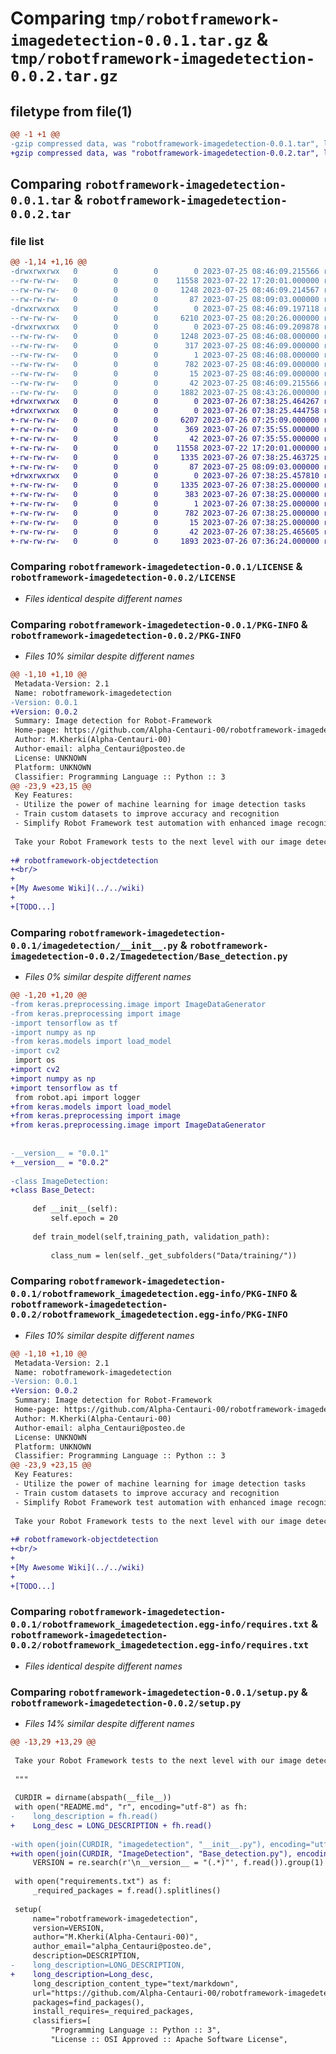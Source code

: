 # Comparing `tmp/robotframework-imagedetection-0.0.1.tar.gz` & `tmp/robotframework-imagedetection-0.0.2.tar.gz`

## filetype from file(1)

```diff
@@ -1 +1 @@
-gzip compressed data, was "robotframework-imagedetection-0.0.1.tar", last modified: Tue Jul 25 08:46:09 2023, max compression
+gzip compressed data, was "robotframework-imagedetection-0.0.2.tar", last modified: Wed Jul 26 07:38:25 2023, max compression
```

## Comparing `robotframework-imagedetection-0.0.1.tar` & `robotframework-imagedetection-0.0.2.tar`

### file list

```diff
@@ -1,14 +1,16 @@
-drwxrwxrwx   0        0        0        0 2023-07-25 08:46:09.215566 robotframework-imagedetection-0.0.1/
--rw-rw-rw-   0        0        0    11558 2023-07-22 17:20:01.000000 robotframework-imagedetection-0.0.1/LICENSE
--rw-rw-rw-   0        0        0     1248 2023-07-25 08:46:09.214567 robotframework-imagedetection-0.0.1/PKG-INFO
--rw-rw-rw-   0        0        0       87 2023-07-25 08:09:03.000000 robotframework-imagedetection-0.0.1/README.md
-drwxrwxrwx   0        0        0        0 2023-07-25 08:46:09.197118 robotframework-imagedetection-0.0.1/imagedetection/
--rw-rw-rw-   0        0        0     6210 2023-07-25 08:20:26.000000 robotframework-imagedetection-0.0.1/imagedetection/__init__.py
-drwxrwxrwx   0        0        0        0 2023-07-25 08:46:09.209878 robotframework-imagedetection-0.0.1/robotframework_imagedetection.egg-info/
--rw-rw-rw-   0        0        0     1248 2023-07-25 08:46:08.000000 robotframework-imagedetection-0.0.1/robotframework_imagedetection.egg-info/PKG-INFO
--rw-rw-rw-   0        0        0      317 2023-07-25 08:46:09.000000 robotframework-imagedetection-0.0.1/robotframework_imagedetection.egg-info/SOURCES.txt
--rw-rw-rw-   0        0        0        1 2023-07-25 08:46:08.000000 robotframework-imagedetection-0.0.1/robotframework_imagedetection.egg-info/dependency_links.txt
--rw-rw-rw-   0        0        0      782 2023-07-25 08:46:09.000000 robotframework-imagedetection-0.0.1/robotframework_imagedetection.egg-info/requires.txt
--rw-rw-rw-   0        0        0       15 2023-07-25 08:46:09.000000 robotframework-imagedetection-0.0.1/robotframework_imagedetection.egg-info/top_level.txt
--rw-rw-rw-   0        0        0       42 2023-07-25 08:46:09.215566 robotframework-imagedetection-0.0.1/setup.cfg
--rw-rw-rw-   0        0        0     1882 2023-07-25 08:43:26.000000 robotframework-imagedetection-0.0.1/setup.py
+drwxrwxrwx   0        0        0        0 2023-07-26 07:38:25.464267 robotframework-imagedetection-0.0.2/
+drwxrwxrwx   0        0        0        0 2023-07-26 07:38:25.444758 robotframework-imagedetection-0.0.2/Imagedetection/
+-rw-rw-rw-   0        0        0     6207 2023-07-26 07:25:09.000000 robotframework-imagedetection-0.0.2/Imagedetection/Base_detection.py
+-rw-rw-rw-   0        0        0      369 2023-07-26 07:35:55.000000 robotframework-imagedetection-0.0.2/Imagedetection/ImageDetection.py
+-rw-rw-rw-   0        0        0       42 2023-07-26 07:35:55.000000 robotframework-imagedetection-0.0.2/Imagedetection/__init__.py
+-rw-rw-rw-   0        0        0    11558 2023-07-22 17:20:01.000000 robotframework-imagedetection-0.0.2/LICENSE
+-rw-rw-rw-   0        0        0     1335 2023-07-26 07:38:25.463725 robotframework-imagedetection-0.0.2/PKG-INFO
+-rw-rw-rw-   0        0        0       87 2023-07-25 08:09:03.000000 robotframework-imagedetection-0.0.2/README.md
+drwxrwxrwx   0        0        0        0 2023-07-26 07:38:25.457810 robotframework-imagedetection-0.0.2/robotframework_imagedetection.egg-info/
+-rw-rw-rw-   0        0        0     1335 2023-07-26 07:38:25.000000 robotframework-imagedetection-0.0.2/robotframework_imagedetection.egg-info/PKG-INFO
+-rw-rw-rw-   0        0        0      383 2023-07-26 07:38:25.000000 robotframework-imagedetection-0.0.2/robotframework_imagedetection.egg-info/SOURCES.txt
+-rw-rw-rw-   0        0        0        1 2023-07-26 07:38:25.000000 robotframework-imagedetection-0.0.2/robotframework_imagedetection.egg-info/dependency_links.txt
+-rw-rw-rw-   0        0        0      782 2023-07-26 07:38:25.000000 robotframework-imagedetection-0.0.2/robotframework_imagedetection.egg-info/requires.txt
+-rw-rw-rw-   0        0        0       15 2023-07-26 07:38:25.000000 robotframework-imagedetection-0.0.2/robotframework_imagedetection.egg-info/top_level.txt
+-rw-rw-rw-   0        0        0       42 2023-07-26 07:38:25.465605 robotframework-imagedetection-0.0.2/setup.cfg
+-rw-rw-rw-   0        0        0     1893 2023-07-26 07:36:24.000000 robotframework-imagedetection-0.0.2/setup.py
```

### Comparing `robotframework-imagedetection-0.0.1/LICENSE` & `robotframework-imagedetection-0.0.2/LICENSE`

 * *Files identical despite different names*

### Comparing `robotframework-imagedetection-0.0.1/PKG-INFO` & `robotframework-imagedetection-0.0.2/PKG-INFO`

 * *Files 10% similar despite different names*

```diff
@@ -1,10 +1,10 @@
 Metadata-Version: 2.1
 Name: robotframework-imagedetection
-Version: 0.0.1
+Version: 0.0.2
 Summary: Image detection for Robot-Framework
 Home-page: https://github.com/Alpha-Centauri-00/robotframework-imagedetection
 Author: M.Kherki(Alpha-Centauri-00)
 Author-email: alpha_Centauri@posteo.de
 License: UNKNOWN
 Platform: UNKNOWN
 Classifier: Programming Language :: Python :: 3
@@ -23,9 +23,15 @@
 Key Features:
 - Utilize the power of machine learning for image detection tasks
 - Train custom datasets to improve accuracy and recognition
 - Simplify Robot Framework test automation with enhanced image recognition
 
 Take your Robot Framework tests to the next level with our image detection package.
 
+# robotframework-objectdetection
+<br/>
+
+[My Awesome Wiki](../../wiki)
+
+[TODO...]
```

### Comparing `robotframework-imagedetection-0.0.1/imagedetection/__init__.py` & `robotframework-imagedetection-0.0.2/Imagedetection/Base_detection.py`

 * *Files 0% similar despite different names*

```diff
@@ -1,20 +1,20 @@
-from keras.preprocessing.image import ImageDataGenerator
-from keras.preprocessing import image
-import tensorflow as tf
-import numpy as np
-from keras.models import load_model
-import cv2
 import os
+import cv2
+import numpy as np
+import tensorflow as tf
 from robot.api import logger
+from keras.models import load_model
+from keras.preprocessing import image
+from keras.preprocessing.image import ImageDataGenerator
 
 
-__version__ = "0.0.1"
+__version__ = "0.0.2"
 
-class ImageDetection:
+class Base_Detect:
 
     def __init__(self):
         self.epoch = 20
 
     def train_model(self,training_path, validation_path):
         
         class_num = len(self._get_subfolders("Data/training/"))
```

### Comparing `robotframework-imagedetection-0.0.1/robotframework_imagedetection.egg-info/PKG-INFO` & `robotframework-imagedetection-0.0.2/robotframework_imagedetection.egg-info/PKG-INFO`

 * *Files 10% similar despite different names*

```diff
@@ -1,10 +1,10 @@
 Metadata-Version: 2.1
 Name: robotframework-imagedetection
-Version: 0.0.1
+Version: 0.0.2
 Summary: Image detection for Robot-Framework
 Home-page: https://github.com/Alpha-Centauri-00/robotframework-imagedetection
 Author: M.Kherki(Alpha-Centauri-00)
 Author-email: alpha_Centauri@posteo.de
 License: UNKNOWN
 Platform: UNKNOWN
 Classifier: Programming Language :: Python :: 3
@@ -23,9 +23,15 @@
 Key Features:
 - Utilize the power of machine learning for image detection tasks
 - Train custom datasets to improve accuracy and recognition
 - Simplify Robot Framework test automation with enhanced image recognition
 
 Take your Robot Framework tests to the next level with our image detection package.
 
+# robotframework-objectdetection
+<br/>
+
+[My Awesome Wiki](../../wiki)
+
+[TODO...]
```

### Comparing `robotframework-imagedetection-0.0.1/robotframework_imagedetection.egg-info/requires.txt` & `robotframework-imagedetection-0.0.2/robotframework_imagedetection.egg-info/requires.txt`

 * *Files identical despite different names*

### Comparing `robotframework-imagedetection-0.0.1/setup.py` & `robotframework-imagedetection-0.0.2/setup.py`

 * *Files 14% similar despite different names*

```diff
@@ -13,29 +13,29 @@
 
 Take your Robot Framework tests to the next level with our image detection package.
 
 """
 
 CURDIR = dirname(abspath(__file__))
 with open("README.md", "r", encoding="utf-8") as fh:
-    long_description = fh.read()
+    Long_desc = LONG_DESCRIPTION + fh.read()
 
-with open(join(CURDIR, "imagedetection", "__init__.py"), encoding="utf-8") as f:
+with open(join(CURDIR, "ImageDetection", "Base_detection.py"), encoding="utf-8") as f:
     VERSION = re.search(r'\n__version__ = "(.*)"', f.read()).group(1)
 
 with open("requirements.txt") as f:
     _required_packages = f.read().splitlines()
 
 setup(
     name="robotframework-imagedetection",
     version=VERSION,
     author="M.Kherki(Alpha-Centauri-00)",
     author_email="alpha_Centauri@posteo.de",
     description=DESCRIPTION,
-    long_description=LONG_DESCRIPTION,
+    long_description=Long_desc,
     long_description_content_type="text/markdown",
     url="https://github.com/Alpha-Centauri-00/robotframework-imagedetection",
     packages=find_packages(),
     install_requires=_required_packages,
     classifiers=[
         "Programming Language :: Python :: 3",
         "License :: OSI Approved :: Apache Software License",
```


